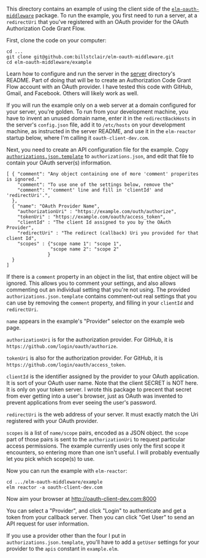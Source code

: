 This directory contains an example of using the client side of the [`elm-oauth-middleware`](http://package.elm-lang.org/packages/billstclair/elm-oauth-middleware/latest) package. To run the example, you first need to run a server, at a `redirectUri` that you've registered with an OAuth provider for the OAuth Authorization Code Grant Flow.

First, clone the code on your computer:

    cd ...
    git clone git@github.com:billstclair/elm-oauth-middleware.git
    cd elm-oauth-middleware/example

Learn how to configure and run the server in the [server](../server/) directory's README. Part of doing that will be to create an Authorization Code Grant Flow account with an OAuth provider. I have tested this code with GitHub, Gmail, and Facebook. Others will likely work as well.

If you will run the example only on a web server at a domain configured for your server, you're golden. To run from your development machine, you have to invent an unused domain name, enter it in the `redirectBackHosts` in the server's `config.json` file, add it to `/etc/hosts` on your development machine, as instructed in the server README, and use it in the `elm-reactor` startup below, where I'm calling it `oauth-client-dev.com`.

Next, you need to create an API configuration file for the example. Copy [`authorizations.json.template`](authorizations.json.template) to `authorizations.json`, and edit that file to contain your OAuth server(s) information.

    [ { "comment": "Any object containing one of more 'comment' properites is ignored."
        "comment": "To use one of the settings below, remove the"
        "comment": "'comment' line and fill in 'clientId' and 'redirectUri'.",
      },
      { "name": "OAuth Provider Name",
        "authorizationUri" : "https://example.com/outh/authorize",
        "tokenUri" : "https://example.com/oauth/access_token",
        "clientId" : "The client Id assigned to you by the OAuth Provider",
        "redirectUri" : "The redirect (callback) Uri you provided for that client Id",
        "scopes" : {"scope name 1": "scope 1",
                    "scope name 2": "scope 2"
                   }
      }
    ]

If there is a `comment` property in an object in the list, that entire object will be ignored. This allows you to comment your settings, and also allows commenting out an individual setting that you're not using. The provided `authorizations.json.template` contains comment-out real settings that you can use by removing the `comment` property, and filling in your `clientId` and `redirectUri`.

`name` appears in the example's "Provider" selector on the example web page.

`authorizationUri` is for the authorization provider. For GitHub, it is `https://github.com/login/oauth/authorize`.

`tokenUri` is also for the authorization provider. For GitHub, it is `https://github.com/login/oauth/access_token`.

`clientId` is the identifier assigned by the provider to your OAuth application. It is sort of your OAuth user name. Note that the client SECRET is NOT here. It is only on your token server. I wrote this package to precent that secret from ever getting into a user's browser, just as OAuth was invented to prevent applications from ever seeing the user's password.

`redirectUri` is the web address of your server. It must exactly match the Uri registered with your OAuth provider.

`scopes` is a list of `name/scope` pairs, encoded as a JSON object. the `scope` part of those pairs is sent to the `authorizationUri` to request particular access permissions. The example currently uses only the first scope it encounters, so entering more than one isn't useful. I will probably eventually let you pick which scope(s) to use.

Now you can run the example with `elm-reactor`:

    cd .../elm-oauth-middleware/example
    elm reactor -a oauth-client-dev.com
    
Now aim your browser at http://oauth-client-dev.com:8000

You can select a "Provider", and click "Login" to authenticate and get a token from your callback server. Then you can click "Get User" to send an API request for user information.

If you use a provider other than the four I put in `authorizations.json.template`, you'll have to add a `getUser` settings for your provider to the `apis` constant in `example.elm`.
